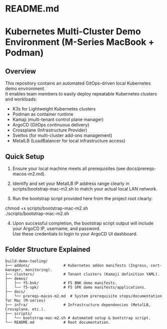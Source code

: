 # README.md

# Kubernetes Multi-Cluster Demo Environment (M-Series MacBook + Podman)

## Overview

This repository contains an automated GitOps-driven local Kubernetes demo environment.  
It enables team members to easily deploy repeatable Kubernetes clusters and workloads:  
  
- K3s for Lightweight Kubernetes clusters  
- Podman as container runtime  
- Kamaji (multi-tenant control plane manager)  
- ArgoCD (GitOps continuous delivery)  
- Crossplane (Infrastructure Provider)  
- Sveltos (for multi-cluster add-ons management)  
- MetalLB (LoadBalancer for local infrastructure access)

## Quick Setup

1. Ensure your local machine meets all prerequisites (see docs/prereqs-macos-m2.md).

2. Identify and set your MetalLB IP address range clearly in scripts/bootstrap-mac-m2.sh to match your actual local LAN network.

3. Run the bootstrap script provided here from the project root clearly:

chmod +x scripts/bootstrap-mac-m2.sh  
./scripts/bootstrap-mac-m2.sh  

4. Upon successful completion, the bootstrap script output will include your ArgoCD IP, username, and password.  
Use these credentials to login to your ArgoCD UI dashboard.

## Folder Structure Explained

```
build-demo-tooling/
├── addons/               # Kubernetes addon manifests (Ingress, cert-manager, monitoring).
├── clusters/             # Tenant clusters (Kamaji definition YAML).
├── demos/
│   ├── f5-bnk/           # F5 BNK demo manifests.
│   └── f5-spk/           # F5 SPK demo manifests/applications.
├── docs/
│   └── prereqs-macos-m2.md  # System prerequisite steps/documentation for Mac (M-series)
├── infra/                # Infrastructure dependencies (MetalLB, Crossplane, etc.).
├── scripts/
│   └── bootstrap-mac-m2.sh # Automated setup & bootstrap script.
└── README.md             # Root documentation.
```
```